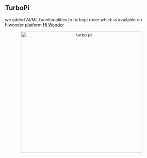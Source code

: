 ## TurboPi 
we added AI/ML fucntionalities to turbopi rover which is available on hiwonder platform [Hi Wonder](https://www.hiwonder.com/products/turbopi?variant=40112905388119&srsltid=AfmBOoqkcXaibBI_rhvY-8DWsbeCR9f2Yu0zsxAD9Oku1_DLy1ajlMWS) 
<p align="center">
  <img src="https://github.com/user-attachments/assets/087271d6-5881-4dcf-a168-3af42c50759b" alt="turbo pi" width="400" height="400">
</p>


